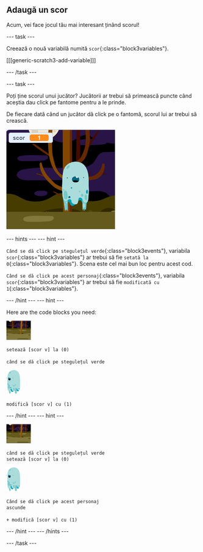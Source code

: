 ## Adaugă un scor

Acum, vei face jocul tău mai interesant ținând scorul!

\--- task \---

Creează o nouă variabilă numită `scor`{:class="block3variables"}.

[[[generic-scratch3-add-variable]]]

\--- /task \---

\--- task \---

Poți ține scorul unui jucător? Jucătorii ar trebui să primească puncte când aceștia dau click pe fantome pentru a le prinde.

De fiecare dată când un jucător dă click pe o fantomă, scorul lui ar trebui să crească.

![Creșterea scorului](images/ghost-score-test.png)

\--- hints \--- \--- hint \---

`Când se dă click pe stegulețul verde`{:class="block3events"}, variabila `scor`{:class="block3variables"} ar trebui să fie `setată la 0`{:class="block3variables"}. Scena este cel mai bun loc pentru acest cod.

`Când se dă click pe acest personaj`{:class="block3events"}, variabila `scor`{:class="block3variables"} ar trebui să fie `modificată cu 1`{:class="block3variables"}.

\--- /hint \--- \--- hint \---

Here are the code blocks you need:

![decor](images/ghost-backdrop.png)

```blocks3
setează [scor v] la (0)

când se dă click pe stegulețul verde
```

![fantomă](images/ghost-sprite.png)

```blocks3
modifică [scor v] cu (1)
```

\--- /hint \--- \--- hint \---

![decor](images/ghost-backdrop.png)

```blocks3
când se dă click pe stegulețul verde
setează [scor v] la (0)
```

![fantomă](images/ghost-sprite.png)

```blocks3
Când se dă click pe acest personaj
ascunde

+ modifică [scor v] cu (1)
```

\--- /hint \--- \--- /hints \---

\--- /task \---